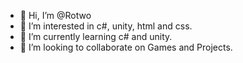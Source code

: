 - 👋 Hi, I’m @Rotwo
- 👀 I’m interested in c#, unity, html and css.
- 🌱 I’m currently learning c# and unity. 
- 💞️ I’m looking to collaborate on Games and Projects. 


<!---
/
/
--->
